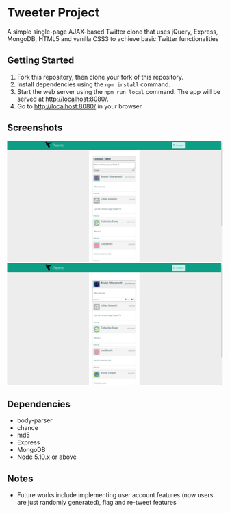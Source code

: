 # Tweeter Project

A simple single-page AJAX-based Twitter clone that uses jQuery, Express, MongoDB, HTML5 and vanilla CSS3 to achieve basic Twitter functionalities

## Getting Started

1. Fork this repository, then clone your fork of this repository.
2. Install dependencies using the `npm install` command.
3. Start the web server using the `npm run local` command. The app will be served at <http://localhost:8080/>.
4. Go to <http://localhost:8080/> in your browser.

## Screenshots
!["Home page"](https://github.com/jerry1646/tweeter/blob/master/docs/page.png)
!["Functional like feature"](https://github.com/jerry1646/tweeter/blob/master/docs/like-feature.png)

## Dependencies

- body-parser
- chance
- md5
- Express
- MongoDB
- Node 5.10.x or above

## Notes
- Future works include implementing user account features (now users are just randomly generated), flag and re-tweet features
